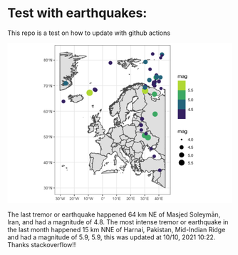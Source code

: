 <!-- README.md is generated from README.Rmd. Please edit that file -->

Test with earthquakes:
======================

This repo is a test on how to update with github actions

![](man/figures/README-unnamed-chunk-2-1.png)

The last tremor or earthquake happened 64 km NE of Masjed Soleymān,
Iran, and had a magnitude of 4.8. The most intense tremor or earthquake
in the last month happened 15 km NNE of Harnai, Pakistan, Mid-Indian
Ridge and had a magnitude of 5.9, 5.9, this was updated at 10/10, 2021
10:22. Thanks stackoverflow!!

